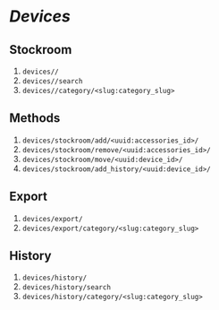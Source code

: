 # ***Devices***

## Stockroom

1. ```devices//```
2. ```devices//search```
3. ```devices//category/<slug:category_slug>```

## Methods

1. ```devices/stockroom/add/<uuid:accessories_id>/```
2. ```devices/stockroom/remove/<uuid:accessories_id>/```
3. ```devices/stockroom/move/<uuid:device_id>/```
4. ```devices/stockroom/add_history/<uuid:device_id>/```

## Export

1. ```devices/export/```
2. ```devices/export/category/<slug:category_slug>```

## History

1. ```devices/history/```
2. ```devices/history/search```
3. ```devices/history/category/<slug:category_slug>```
